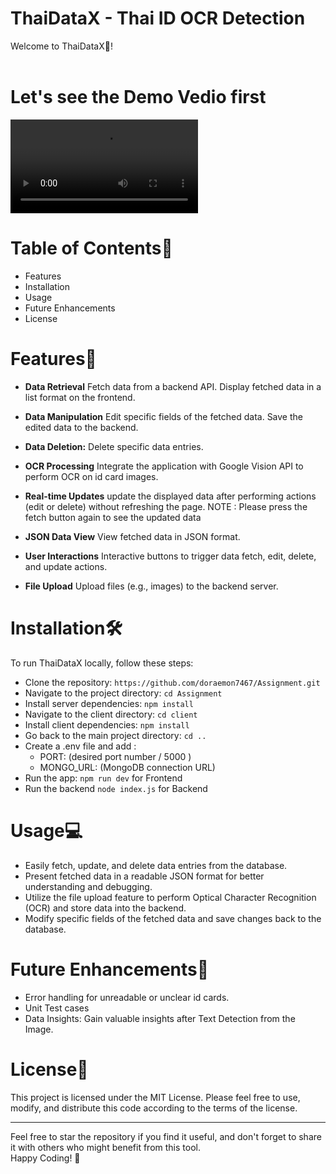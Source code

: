 # ThaiDataX - Thai ID OCR Detection
Welcome to ThaiDataX🎯! <br><br>

# Let's see the Demo Vedio first 

<video src="demo.mp4" controls title="Title">Vedio</video>


# Table of Contents📄
- Features
- Installation
- Usage
- Future Enhancements
- License

  
# Features💫
- **Data Retrieval** 
Fetch data from a backend API.
Display fetched data in a list format on the frontend.

- **Data Manipulation** 
Edit specific fields of the fetched data.
Save the edited data to the backend.

- **Data Deletion:** 
Delete specific data entries.

- **OCR Processing** 
Integrate the application with Google Vision API to perform OCR on id card images. 

- **Real-time Updates** 
update the displayed data after performing actions (edit or delete) without refreshing the page.
NOTE : Please press the fetch button again to see the updated data 

- **JSON Data View** 
View fetched data in JSON format.

- **User Interactions** 
Interactive buttons to trigger data fetch, edit, delete, and update actions.

- **File Upload** 
Upload files (e.g., images) to the backend server.



# Installation🛠️
To run ThaiDataX locally, follow these steps:

- Clone the repository: `https://github.com/doraemon7467/Assignment.git`
- Navigate to the project directory: `cd Assignment`
- Install server dependencies: `npm install`
- Navigate to the client directory: `cd client`
- Install client dependencies: `npm install`
- Go back to the main project directory: `cd ..`
- Create a .env file and add :
   - PORT: (desired port number / 5000 )
   - MONGO_URL: (MongoDB connection URL)
- Run the app: `npm run dev` for Frontend
- Run the backend `node index.js` for Backend
  
# Usage💻
- Easily fetch, update, and delete data entries from the database.
- Present fetched data in a readable JSON format for better understanding and debugging.
-  Utilize the file upload feature to perform Optical Character Recognition (OCR) and store data into the backend.
-  Modify specific fields of the fetched data and save changes back to the database.

# Future Enhancements💫

- Error handling for unreadable or unclear id cards.
- Unit Test cases
- Data Insights: Gain valuable insights after Text Detection from the Image.
  
# License📄

This project is licensed under the MIT License. Please feel free to use, modify, and distribute this code according to the terms of the license.

---
Feel free to star the repository if you find it useful, and don't forget to share it with others who might benefit from this tool.<br>
Happy Coding! 🎯<br>
